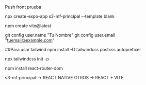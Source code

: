 Push front prueba

npx create-expo-app s3-mf-principal --template blank

npm create vite@latest

git config user.name "Tu Nombre" git config user.email "tuemail@example.com"

##Para usar tailwind
npm install -D tailwindcss postcss autoprefixer

npx tailwindcss init -p  

npm install react-router-dom
   
s3-mf-principal -> REACT NATIVE
OTROS -> REACT + VITE